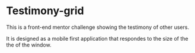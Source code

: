 # Testimony-grid

This is a front-end mentor challenge showing the testimony of other users.

It is designed as a mobile first application that respondes to the size of the the of the window.
